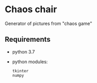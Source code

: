 # Chaos chair
Generator of pictures from "chaos game"
## Requirements
* python 3.7
* python modules:

   `tkinter`    
   `numpy`
